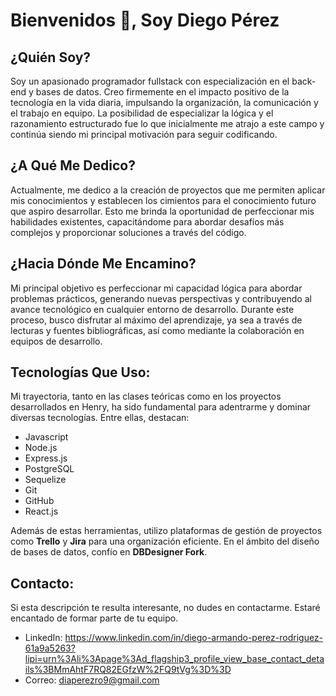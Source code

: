 # Bienvenidos 👋, Soy Diego Pérez

## ¿Quién Soy?
Soy un apasionado programador fullstack con especialización en el back-end y bases de datos. Creo firmemente en el impacto positivo de la tecnología en la vida diaria, impulsando la organización, la comunicación y el trabajo en equipo. La posibilidad de especializar la lógica y el razonamiento estructurado fue lo que inicialmente me atrajo a este campo y continúa siendo mi principal motivación para seguir codificando.

## ¿A Qué Me Dedico?
Actualmente, me dedico a la creación de proyectos que me permiten aplicar mis conocimientos y establecen los cimientos para el conocimiento futuro que aspiro desarrollar. Esto me brinda la oportunidad de perfeccionar mis habilidades existentes, capacitándome para abordar desafíos más complejos y proporcionar soluciones a través del código.

## ¿Hacia Dónde Me Encamino?
Mi principal objetivo es perfeccionar mi capacidad lógica para abordar problemas prácticos, generando nuevas perspectivas y contribuyendo al avance tecnológico en cualquier entorno de desarrollo. Durante este proceso, busco disfrutar al máximo del aprendizaje, ya sea a través de lecturas y fuentes bibliográficas, así como mediante la colaboración en equipos de desarrollo.

## Tecnologías Que Uso:
Mi trayectoria, tanto en las clases teóricas como en los proyectos desarrollados en Henry, ha sido fundamental para adentrarme y dominar diversas tecnologías. Entre ellas, destacan:

- Javascript
- Node.js
- Express.js
- PostgreSQL
- Sequelize
- Git
- GitHub
- React.js

Además de estas herramientas, utilizo plataformas de gestión de proyectos como **Trello** y **Jira** para una organización eficiente. En el ámbito del diseño de bases de datos, confío en **DBDesigner Fork**.

## Contacto:
Si esta descripción te resulta interesante, no dudes en contactarme. Estaré encantado de formar parte de tu equipo.

- LinkedIn: https://www.linkedin.com/in/diego-armando-perez-rodriguez-61a9a5263?lipi=urn%3Ali%3Apage%3Ad_flagship3_profile_view_base_contact_details%3BMmAhtF7RQ82EGfzW%2FQ9tVg%3D%3D
- Correo: diaperezro9@gmail.com
